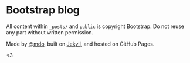 # Bootstrap blog

All content within `_posts/` and `public` is copyright Bootstrap. Do not reuse any part without written permission.

Made by [@mdo](https://twitter.com/mdo), built on [Jekyll](https://github.com/mojombo/jekyll), and hosted on GitHub Pages.

<3
